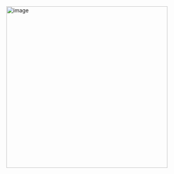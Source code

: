 <img width="422" alt="image" src="https://github.com/user-attachments/assets/32da3b14-5218-42cb-869e-f0c312f89239">

